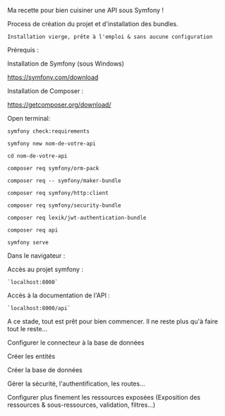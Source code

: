 Ma recette pour bien cuisiner une API sous Symfony !

Process de création du projet et d'installation des bundles.

  `Installation vierge, prête à l'emploi & sans aucune configuration`


Prérequis :

Installation de Symfony (sous Windows)

  https://symfony.com/download


Installation de Composer :

  https://getcomposer.org/download/


Open terminal:

`symfony check:requirements`

`symfony new nom-de-votre-api`

`cd nom-de-votre-api`

`composer req symfony/orm-pack`

`composer req -- symfony/maker-bundle`

`composer req symfony/http:client`

`composer req symfony/security-bundle`

`composer req lexik/jwt-authentication-bundle`

`composer req api`

`symfony serve`


Dans le navigateur :

  Accès au projet symfony :
  
    `localhost:8000`


  Accès à la documentation de l'API :
  
    `localhost:8000/api`
    
    
A ce stade, tout est prêt pour bien commencer. Il ne reste plus qu'à faire tout le reste...

  Configurer le connecteur à la base de données
  
  Créer les entités
  
  Créer la base de données
  
  Gérer la sécurité, l'authentification, les routes... 
  
  Configurer plus finement les ressources exposées (Exposition des ressources & sous-ressources, validation, filtres...)
